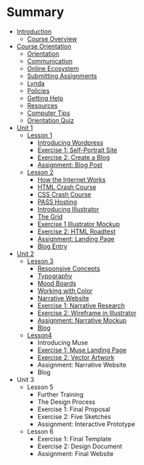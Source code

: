 # Summary

* [Introduction](README.md)
  * [Course Overview](course-orientation/welcome.md)
* [Course Orientation](course-orientation.md)
  * [Orientation](course-orientation/open-studio.md)
  * [Communication](course-orientation/communication.md)
  * [Online Ecosystem](course-orientation/online-ecosystem.md)
  * [Submitting Assignments](course-orientation/submitting-assignments.md)
  * [Lynda ](course-orientation/lynda.md)
  * [Policies](course-orientation/policies.md)
  * [Getting Help](course-orientation/getting-help.md)
  * [Resources](course-orientation/resources.md)
  * [Computer Tips](course-orientation/tips-for-success.md)
  * [Orientation Quiz](course-orientation/orientation-quiz.md)
* [Unit 1](unit-1.md)
  * [Lesson 1](unit-1/lesson-1.md)
    * [Introducing Wordpress](unit-1/lesson-1/introducing-wordpress.md)
    * [Exercise 1: Self-Portrait Site](unit-1/lesson-1/exercise-1-self-portrait-site.md)
    * [Exercise 2: Create a Blog](unit-1/lesson-1/exercise-2-create-a-blog.md)
    * [Assignment: Blog Post](unit-1/lesson-1/assignment-blog-post.md)
  * [Lesson 2](lesson-2.md)
    * [How the Internet Works](lesson-2/how-the-internet-works.md)
    * [HTML Crash Course](lesson-2/intro-to-html.md)
    * [CSS Crash Course](lesson-2/css-crash-course.md)
    * [PASS Hosting](lesson-2/pass-hosting.md)
    * [Introducing Illustrator](unit-2/lesson-3/introducing-illustrator.md)
    * [The Grid](lesson-2/the-grid.md)
    * [Exercise 1 Illustrator Mockup](lesson-2/exercise-1break-the-internet.md)
    * [Exercise 2: HTML Roadtest](lesson-2/exercise-2-hello-world.md)
    * [Assignment: Landing Page](lesson-2/assignment-dueling-stylesheets.md)
    * [Blog Entry](lesson-2/blog-entry.md)
* [Unit 2](unit-2.md)
  * [Lesson 3](unit-2/lesson-3.md)
    * [Responsive Concepts](unit-2/lesson-3/responsive-concepts.md)
    * [Typography](unit-2/lesson-3/typography.md)
    * [Mood Boards](unit-2/lesson-3/mood-boards.md)
    * [Working with Color](unit-2/lesson-3/working-with-color.md)
    * [Narrative Website](unit-2/lesson-3/narrative-website.md)
    * [Exercise 1: Narrative Research](unit-2/lesson-3/exercise-2-breakpoint-madness.md)
    * [Exercise 2: Wireframe in Illustrator](unit-2/lesson-3/exercise-2-wireframes-in-illustrator.md)
    * [Assignment: Narrative Mockup ](unit-2/lesson-3/assignment-narrative-mockup.md)
    * [Blog](unit-2/lesson-3/blog.md)
  * [Lesson4](unit-2/lesson4.md)
    * Introducing Muse
    * [Exercise 1: Muse Landing Page](unit-2/exercise-1-muse-landing-page.md)
    * [Exercise 2: Vector Artwork](unit-2/exercise-2-vector-artwork.md)
    * Assignment: Narrative Website
    * Blog
* Unit 3
  * Lesson 5
    * Further Training
    * The Design Process
    * Exercise 1: Final Proposal
    * Exercise 2: Five Sketches
    * Assignment: Interactive Prototype
  * Lesson 6
    * Exercise 1: Final Template
    * Exercise 2: Design Document
    * Assignment: Final Website

